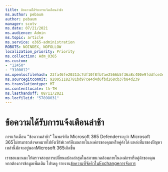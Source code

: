 ```yaml
---
title: ข้อความได้รับการแจ้งเตือนล่าช้า
ms.author: pebaum
author: pebaum
manager: scotv
ms.date: 07/21/2021
ms.audience: Admin
ms.topic: article
ms.service: o365-administration
ROBOTS: NOINDEX, NOFOLLOW
localization_priority: Priority
ms.collection: Adm_O365
ms.custom:
- "12450"
- "3100012"
ms.openlocfilehash: 23fa46fe20313c7df10f8fb7ae2566b5f36a8c400e9fddfce3e5e50ca4f25917
ms.sourcegitcommit: 920051182781bd97ce4d4d6fbd268cb37b84d239
ms.translationtype: MT
ms.contentlocale: th-TH
ms.lasthandoff: 08/11/2021
ms.locfileid: "57898031"
---
```

# <a name="messages-have-been-delayed-alerts"></a>ข้อความได้รับการแจ้งเตือนล่าช้า

การแจ้งเตือน "ข้อความล่าช้า" ในพอร์ทัล Microsoft 365 Defenderระบุว่า Microsoft 365ไม่สามารถส่งจดหมายไปยังเซิร์ฟเวอร์อีเมลภายในองค์กรของคุณหรือคู่ค้าได้ แหล่งที่มาของปัญหาเหล่านี้มักจะอยู่นอกMicrosoft 365เกิดขึ้น

เราขอแนะนนะให้ตรวจสอบการเปลี่ยนแปลงล่าสุดในสภาพแวดล้อมภายในองค์กรหรือคู่ค้าของคุณ หากต้องการข้อมูลเพิ่มเติม โปรดดู รายงาน[ข้อความที่จัดคิวในExchangeการจัดการ](https://docs.microsoft.com/exchange/monitoring/mail-flow-reports/mfr-queued-messages-report)
